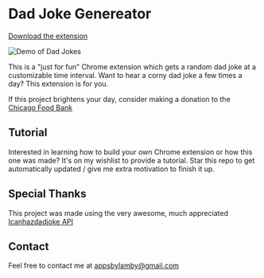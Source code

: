 # Dad Joke Genereator

[Download the extension](https://chrome.google.com/webstore/detail/dad-jokes/lamfcglihfmokpfelfkepmhlggnkeppn?hl=en&authuser=2)

![Demo of Dad Jokes](http://g.recordit.co/F7eFUqvBv8.gif)

This is a "just for fun" Chrome extension which gets a random dad joke at a customizable time interval. Want to hear a corny dad joke a few times a day? This extension is for you.

If this project brightens your day, consider making a donation to
the [Chicago Food Bank](https://www.chicagosfoodbank.org/financial-support/")

## Tutorial

Interested in learning how to build your own Chrome extension or how this one was made? It's on my wishlist to provide a tutorial. Star this repo to get automatically updated / give me extra motivation to finish it up.

## Special Thanks

This project was made using the very awesome, much appreciated [Icanhazdadjoke API](https://icanhazdadjoke.com/)

## Contact

Feel free to contact me at appsbylamby@gmail.com
